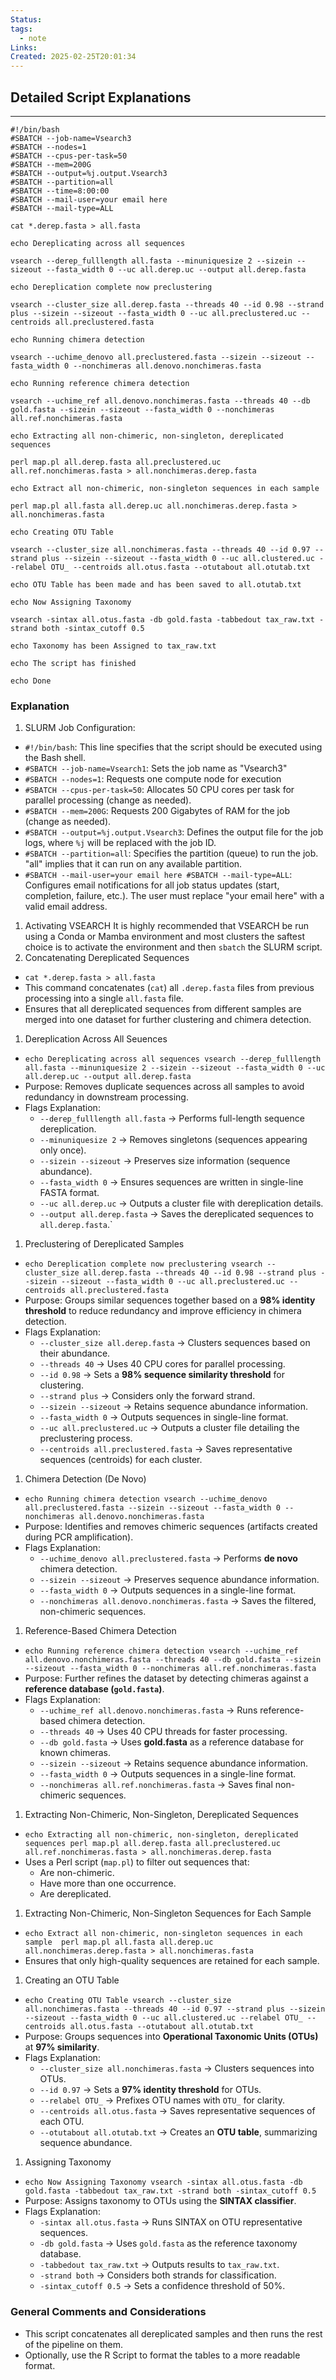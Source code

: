 ```yaml
---
Status: 
tags:
  - note
Links: 
Created: 2025-02-25T20:01:34
---
```

## Detailed Script Explanations
---
```shell
#!/bin/bash
#SBATCH --job-name=Vsearch3
#SBATCH --nodes=1
#SBATCH --cpus-per-task=50
#SBATCH --mem=200G
#SBATCH --output=%j.output.Vsearch3
#SBATCH --partition=all
#SBATCH --time=8:00:00
#SBATCH --mail-user=your email here
#SBATCH --mail-type=ALL

cat *.derep.fasta > all.fasta

echo Dereplicating across all sequences

vsearch --derep_fulllength all.fasta --minuniquesize 2 --sizein --sizeout --fasta_width 0 --uc all.derep.uc --output all.derep.fasta

echo Dereplication complete now preclustering

vsearch --cluster_size all.derep.fasta --threads 40 --id 0.98 --strand plus --sizein --sizeout --fasta_width 0 --uc all.preclustered.uc --centroids all.preclustered.fasta

echo Running chimera detection

vsearch --uchime_denovo all.preclustered.fasta --sizein --sizeout --fasta_width 0 --nonchimeras all.denovo.nonchimeras.fasta 

echo Running reference chimera detection

vsearch --uchime_ref all.denovo.nonchimeras.fasta --threads 40 --db gold.fasta --sizein --sizeout --fasta_width 0 --nonchimeras all.ref.nonchimeras.fasta

echo Extracting all non-chimeric, non-singleton, dereplicated sequences

perl map.pl all.derep.fasta all.preclustered.uc all.ref.nonchimeras.fasta > all.nonchimeras.derep.fasta

echo Extract all non-chimeric, non-singleton sequences in each sample 

perl map.pl all.fasta all.derep.uc all.nonchimeras.derep.fasta > all.nonchimeras.fasta

echo Creating OTU Table

vsearch --cluster_size all.nonchimeras.fasta --threads 40 --id 0.97 --strand plus --sizein --sizeout --fasta_width 0 --uc all.clustered.uc --relabel OTU_ --centroids all.otus.fasta --otutabout all.otutab.txt

echo OTU Table has been made and has been saved to all.otutab.txt

echo Now Assigning Taxonomy

vsearch -sintax all.otus.fasta -db gold.fasta -tabbedout tax_raw.txt -strand both -sintax_cutoff 0.5

echo Taxonomy has been Assigned to tax_raw.txt

echo The script has finished 

echo Done
```
### Explanation
1. SLURM Job Configuration:
- `#!/bin/bash`: This line specifies that the script should be executed using the Bash shell.
- `#SBATCH --job-name=Vsearch1`: Sets the job name as "Vsearch3"
- `#SBATCH --nodes=1`: Requests one compute node for execution
- `#SBATCH --cpus-per-task=50`: Allocates 50 CPU cores per task for parallel processing (change as needed).
- `#SBATCH --mem=200G`: Requests 200 Gigabytes of RAM for the job (change as needed).
- `#SBATCH --output=%j.output.Vsearch3`: Defines the output file for the job logs, where `%j` will be replaced with the job ID.
- `#SBATCH --partition=all`: Specifies the partition (queue) to run the job. "all" implies that it can run on any available partition.
- `#SBATCH --mail-user=your email here #SBATCH --mail-type=ALL`: Configures email notifications for all job status updates (start, completion, failure, etc.). The user must replace "your email here" with a valid email address.
1. Activating VSEARCH
It is highly recommended that VSEARCH be run using a Conda or Mamba environment and most clusters the saftest choice is to activate the environment and then `sbatch` the SLURM script. 
1. Concatenating Dereplicated Sequences
- `cat *.derep.fasta > all.fasta`
- This command concatenates (`cat`) all `.derep.fasta` files from previous processing into a single `all.fasta` file.
- Ensures that all dereplicated sequences from different samples are merged into one dataset for further clustering and chimera detection.
1. Dereplication Across All Seuences
- `echo Dereplicating across all sequences vsearch --derep_fulllength all.fasta --minuniquesize 2 --sizein --sizeout --fasta_width 0 --uc all.derep.uc --output all.derep.fasta` 
- Purpose: Removes duplicate sequences across all samples to avoid redundancy in downstream processing.
- Flags Explanation:
    - `--derep_fulllength all.fasta` → Performs full-length sequence dereplication.
    - `--minuniquesize 2` → Removes singletons (sequences appearing only once).
    - `--sizein --sizeout` → Preserves size information (sequence abundance).
    - `--fasta_width 0` → Ensures sequences are written in single-line FASTA format.
    - `--uc all.derep.uc` → Outputs a cluster file with dereplication details.
    - `--output all.derep.fasta` → Saves the dereplicated sequences to `all.derep.fasta`.`
1. Preclustering of Dereplicated Samples
- `echo Dereplication complete now preclustering vsearch --cluster_size all.derep.fasta --threads 40 --id 0.98 --strand plus --sizein --sizeout --fasta_width 0 --uc all.preclustered.uc --centroids all.preclustered.fasta`
-  Purpose: Groups similar sequences together based on a **98% identity threshold** to reduce redundancy and improve efficiency in chimera detection.
- Flags Explanation:
    - `--cluster_size all.derep.fasta` → Clusters sequences based on their abundance.
    - `--threads 40` → Uses 40 CPU cores for parallel processing.
    - `--id 0.98` → Sets a **98% sequence similarity threshold** for clustering.
    - `--strand plus` → Considers only the forward strand.
    - `--sizein --sizeout` → Retains sequence abundance information.
    - `--fasta_width 0` → Outputs sequences in single-line format.
    - `--uc all.preclustered.uc` → Outputs a cluster file detailing the preclustering process.
    - `--centroids all.preclustered.fasta` → Saves representative sequences (centroids) for each cluster.
1. Chimera Detection (De Novo)
- `echo Running chimera detection vsearch --uchime_denovo all.preclustered.fasta --sizein --sizeout --fasta_width 0 --nonchimeras all.denovo.nonchimeras.fasta`
- Purpose: Identifies and removes chimeric sequences (artifacts created during PCR amplification).
- Flags Explanation:
    - `--uchime_denovo all.preclustered.fasta` → Performs **de novo** chimera detection.
    - `--sizein --sizeout` → Preserves sequence abundance information.
    - `--fasta_width 0` → Outputs sequences in a single-line format.
    - `--nonchimeras all.denovo.nonchimeras.fasta` → Saves the filtered, non-chimeric sequences.
1. Reference-Based Chimera Detection 
- `echo Running reference chimera detection vsearch --uchime_ref all.denovo.nonchimeras.fasta --threads 40 --db gold.fasta --sizein --sizeout --fasta_width 0 --nonchimeras all.ref.nonchimeras.fasta`
-  Purpose: Further refines the dataset by detecting chimeras against a **reference database (`gold.fasta`)**.
- Flags Explanation:
    - `--uchime_ref all.denovo.nonchimeras.fasta` → Runs reference-based chimera detection.
    - `--threads 40` → Uses 40 CPU threads for faster processing.
    - `--db gold.fasta` → Uses **gold.fasta** as a reference database for known chimeras.
    - `--sizein --sizeout` → Retains sequence abundance information.
    - `--fasta_width 0` → Outputs sequences in a single-line format.
    - `--nonchimeras all.ref.nonchimeras.fasta` → Saves final non-chimeric sequences.
1. Extracting Non-Chimeric, Non-Singleton, Dereplicated Sequences
- `echo Extracting all non-chimeric, non-singleton, dereplicated sequences perl map.pl all.derep.fasta all.preclustered.uc all.ref.nonchimeras.fasta > all.nonchimeras.derep.fasta`
- Uses a Perl script (`map.pl`) to filter out sequences that:
	- Are non-chimeric.
	- Have more than one occurrence.
	- Are dereplicated.
1. Extracting Non-Chimeric, Non-Singleton Sequences for Each Sample
- `echo Extract all non-chimeric, non-singleton sequences in each sample  perl map.pl all.fasta all.derep.uc all.nonchimeras.derep.fasta > all.nonchimeras.fasta`
- Ensures that only high-quality sequences are retained for each sample.
1. Creating an OTU Table
- `echo Creating OTU Table vsearch --cluster_size all.nonchimeras.fasta --threads 40 --id 0.97 --strand plus --sizein --sizeout --fasta_width 0 --uc all.clustered.uc --relabel OTU_ --centroids all.otus.fasta --otutabout all.otutab.txt`
- Purpose: Groups sequences into **Operational Taxonomic Units (OTUs)** at **97% similarity**.
- Flags Explanation:
    - `--cluster_size all.nonchimeras.fasta` → Clusters sequences into OTUs.
    - `--id 0.97` → Sets a **97% identity threshold** for OTUs.
    - `--relabel OTU_` → Prefixes OTU names with `OTU_` for clarity.
    - `--centroids all.otus.fasta` → Saves representative sequences of each OTU.
    - `--otutabout all.otutab.txt` → Creates an **OTU table**, summarizing sequence abundance.
1. Assigning Taxonomy
- `echo Now Assigning Taxonomy vsearch -sintax all.otus.fasta -db gold.fasta -tabbedout tax_raw.txt -strand both -sintax_cutoff 0.5`
- Purpose: Assigns taxonomy to OTUs using the **SINTAX classifier**.
- Flags Explanation:
    - `-sintax all.otus.fasta` → Runs SINTAX on OTU representative sequences.
    - `-db gold.fasta` → Uses `gold.fasta` as the reference taxonomy database.
    - `-tabbedout tax_raw.txt` → Outputs results to `tax_raw.txt`.
    - `-strand both` → Considers both strands for classification.
    - `-sintax_cutoff 0.5` → Sets a confidence threshold of 50%.
### General Comments and Considerations
- This script concatenates all dereplicated samples and then runs the rest of the pipeline on them. 
- Optionally, use the R Script to format the tables to a more readable format. 